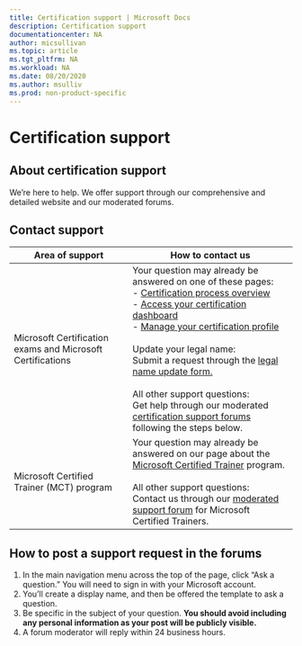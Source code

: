 ```yaml
---
title: Certification support | Microsoft Docs
description: Certification support
documentationcenter: NA
author: micsullivan
ms.topic: article
ms.tgt_pltfrm: NA
ms.workload: NA
ms.date: 08/20/2020
ms.author: msulliv
ms.prod: non-product-specific
---
```

# Certification support

## About certification support

We’re here to help. We offer support through our comprehensive and detailed website and our moderated forums.

## Contact support

| Area of support | How to contact us |
| ------------- | --- |
| Microsoft Certification exams and Microsoft Certifications | Your question may already be answered on one of these pages:<br/> - [Certification process overview](/learn/certifications/certification-process-overview)<br/>- [Access your certification dashboard](/learn/certifications/access-certification-dashboard) <br/>- [Manage your certification profile](/learn/certifications/manage-certification-profile)<br/><br/>Update your legal name:<br/>Submit a request through the [legal name update form.](https://support.microsoft.com/en-us/supportrequestform/de16815f-2fa5-576e-4946-70cae21a4eeb)<br/><br/>All other support questions:<br/>Get help through our moderated [certification support forums](https://aka.ms/MCPForum) following the steps below. |
| Microsoft Certified Trainer (MCT) program | Your question may already be answered on our page about the [Microsoft Certified Trainer](/learn/certifications/mct-certification) program.<br/><br/>All other support questions:<br/>Contact us through our [moderated support forum](https://trainingsupport.microsoft.com/en-us/tcmct/forum?sort=LastReplyDate&dir=Desc&tab=All&status=all&mod=&modAge=&advFil=&postedAfter=&postedBefore=&threadType=All&isFilterExpanded=false&page=1) for Microsoft Certified Trainers. |

## How to post a support request in the forums

1. In the main navigation menu across the top of the page, click “Ask a question.” You will need to sign in with your Microsoft account.
2. You’ll create a display name, and then be offered the template to ask a question.
3. Be specific in the subject of your question. **You should avoid including any personal information as your post will be publicly visible.**
4. A forum moderator will reply within 24 business hours.